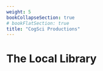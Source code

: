 ```yaml
---
weight: 5
bookCollapseSection: true
# bookFlatSection: true
title: "CogSci Productions"
---
```


# The Local Library
